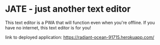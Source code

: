 # JATE - just another text editor

This text editor is a PWA that will function even when you're offline. If you have no internet, this text editor is for you!

link to deployed application: https://radiant-ocean-91715.herokuapp.com/
